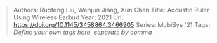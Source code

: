 > Authors: Ruofeng Liu, Wenjun Jiang, Xun Chen
> Title: Acoustic Ruler Using Wireless Earbud
> Year: 2021
> Url: https://doi.org/10.1145/3458864.3466905
> Series: MobiSys '21
> Tags: *Define your own tags here, separate by comma*